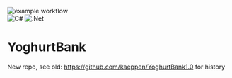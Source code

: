 ![example workflow](https://github.com/kaeppen/YoghurtBank/actions/workflows/build-and-test.yml/badge.svgbranch=main) <br>
![C#](https://img.shields.io/badge/c%23-%23239120.svg??style=flat-square&logo=appveyor&logo=c-sharp&logoColor=white)
![.Net](https://img.shields.io/badge/.NET-5C2D91?style=flat-square&logo=appveyor&logo=.net&logoColor=white)

# YoghurtBank
New repo, see old: https://github.com/kaeppen/YoghurtBank1.0 for history
